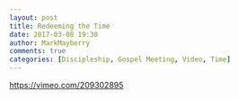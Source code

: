 ```yaml
---
layout: post
title: Redeeming the Time
date: 2017-03-08 19:30
author: MarkMayberry
comments: true
categories: [Discipleship, Gospel Meeting, Video, Time]
---
```

https://vimeo.com/209302895
